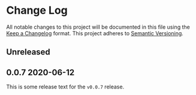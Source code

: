 # Change Log

All notable changes to this project will be documented in this file using the
[Keep a Changelog](https://keepachangelog.com/) format. This project adheres 
to [Semantic Versioning](http://semver.org/).

## Unreleased

## 0.0.7 2020-06-12
This is some release text for the `v0.0.7` release.

[Unreleased]: https://github.com/jon-whit/actions-demo/compare/v0.0.7...HEAD
[0.0.7]: https://github.com/jon-whit/actions-demo/compare/v0.0.6...v0.0.7
[0.0.6]: https://github.com/jon-whit/actions-demo/compare/v0.0.5...v0.0.6